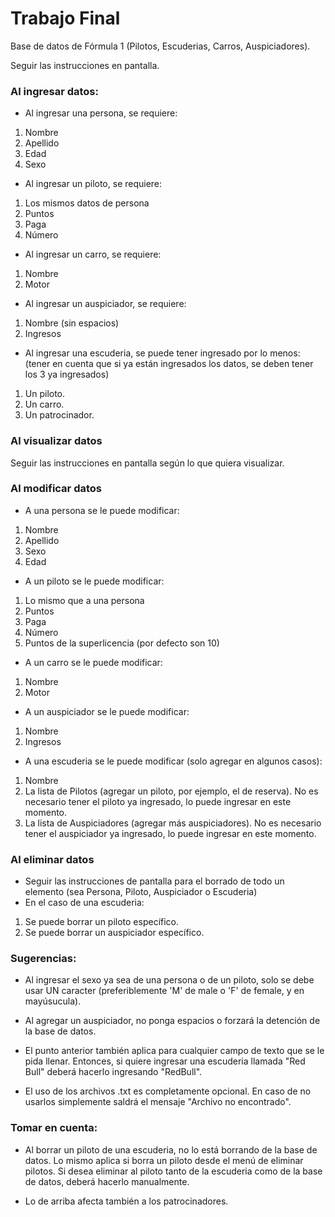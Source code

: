 # Trabajo Final
Base de datos de Fórmula 1 (Pilotos, Escuderias, Carros, Auspiciadores).

Seguir las instrucciones en pantalla.

### Al ingresar datos:

- Al ingresar una persona, se requiere:

1. Nombre
2. Apellido
3. Edad
4. Sexo

- Al ingresar un piloto, se requiere:

1. Los mismos datos de persona
2. Puntos
3. Paga
4. Número

- Al ingresar un carro, se requiere:

1. Nombre
2. Motor

- Al ingresar un auspiciador, se requiere:

1. Nombre (sin espacios)
2. Ingresos

- Al ingresar una escuderia, se puede tener ingresado por lo menos: (tener en cuenta que si ya están ingresados los datos, se deben tener los 3 ya ingresados)

1. Un piloto.
2. Un carro.
3. Un patrocinador.

### Al visualizar datos

Seguir las instrucciones en pantalla según lo que quiera visualizar. 

### Al modificar datos

- A una persona se le puede modificar:

1. Nombre
2. Apellido
3. Sexo
4. Edad

- A un piloto se le puede modificar:

1. Lo mismo que a una persona
2. Puntos
3. Paga
4. Número
5. Puntos de la superlicencia (por defecto son 10)

- A un carro se le puede modificar:

1. Nombre
2. Motor

- A un auspiciador se le puede modificar:

1. Nombre
2. Ingresos

- A una escuderia se le puede modificar (solo agregar en algunos casos):

1. Nombre
2. La lista de Pilotos (agregar un piloto, por ejemplo, el de reserva). No es necesario tener el piloto ya ingresado, lo puede ingresar en este momento.
3. La lista de Auspiciadores (agregar más auspiciadores). No es necesario tener el auspiciador ya ingresado, lo puede ingresar en este momento.

### Al eliminar datos

- Seguir las instrucciones de pantalla para el borrado de todo un elemento (sea Persona, Piloto, Auspiciador o Escuderia)
- En el caso de una escuderia:

1. Se puede borrar un piloto específico.
2. Se puede borrar un auspiciador específico.

### Sugerencias:

- Al ingresar el sexo ya sea de una persona o de un piloto, solo se debe usar UN caracter (preferiblemente 'M' de male o 'F' de female, y en mayúsucula).

- Al agregar un auspiciador, no ponga espacios o forzará la detención de la base de datos. 

- El punto anterior también aplica para cualquier campo de texto que se le pida llenar. Entonces, si quiere ingresar una escuderia llamada "Red Bull" deberá hacerlo ingresando "RedBull".

- El uso de los archivos .txt es completamente opcional. En caso de no usarlos simplemente saldrá el mensaje "Archivo no encontrado". 

### Tomar en cuenta:

- Al borrar un piloto de una escuderia, no lo está borrando de la base de datos. Lo mismo aplica si borra un piloto desde el menú de eliminar pilotos. Si desea eliminar al piloto tanto de la escuderia como de la base de datos, deberá hacerlo manualmente.

- Lo de arriba afecta también a los patrocinadores.
